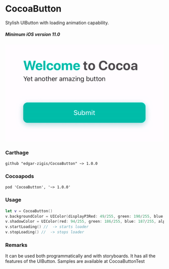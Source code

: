 # CocoaButton

Stylish UIButton with loading animation capability.
##### Minimum iOS version 11.0

![alt text](https://github.com/edgar-zigis/CocoaButton/blob/master/sample.gif?raw=true)

### Carthage

```
github "edgar-zigis/CocoaButton" ~> 1.0.0
```
### Cocoapods

```
pod 'CocoaButton', '~> 1.0.0'
```
### Usage
```swift
let v = CocoaButton()
v.backgroundColor = UIColor(displayP3Red: 49/255, green: 190/255, blue: 169/255, alpha: 1)
v.shadowColor = UIColor(red: 94/255, green: 186/255, blue: 187/255, alpha: 0.6)
v.startLoading() //  -> starts loader
v.stopLoading() //  -> stops loader
```
### Remarks
It can be used both programmatically and with storyboards. It has all the features of the UIButton. Samples are available at CocoaButtonTest
